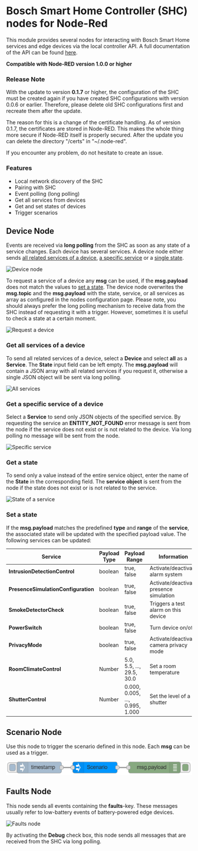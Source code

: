 # Bosch Smart Home Controller (SHC) nodes for Node-Red

This module provides several nodes for interacting with Bosch Smart Home services and edge devices via the local controller API. A full documentation of the API can be found [here](https://apidocs.bosch-smarthome.com/local/).

**Compatible with Node-RED version 1.0.0 or higher**

### Release Note

With the update to version **0.1.7** or higher, the configuration of the SHC must be created again if you have created SHC configurations with version 0.0.6 or earlier. Therefore, please delete old SHC configurations first and recreate them after the update. 

The reason for this is a change of the certificate handling. As of version 0.1.7, the certificates are stored in Node-RED. This makes the whole thing more secure if Node-RED itself is properly secured. After the update you can delete the directory "/certs" in "~/.node-red". 

If you encounter any problem, do not hesitate to create an issue.


### Features

- Local network discovery of the SHC
- Pairing with SHC
- Event polling (long polling)
- Get all services from devices
- Get and set states of devices
- Trigger scenarios


## Device Node

Events are received via **long polling** from the SHC as soon as any state of a service changes. Each device has several services. A device node either sends [all related services of a device](#get-all-services-of-a-device), [a specific service](#get-a-specific-service-of-a-device) or a [single state](#get-a-state).

![Device node](docs/device_node.png)

To request a service of a device any **msg** can be used, if the **msg.payload** does not match the values to [set a state](#set-a-state). The device node overwrites the **msg.topic** and the **msg.payload** with the state, service, or all services as array as configured in the nodes configuration page. Please note, you should always prefer the long polling mechanism to receive data from the SHC instead of requesting it with a trigger. However, sometimes it is useful to check a state at a certain moment.

![Request a device](docs/device_node_request.png)

### Get all services of a device

To send all related services of a device, select a **Device** and select **all** as a **Service**. The **State** input field can be left empty. The **msg.payload** will contain a JSON array with all related services if you request it, otherwise a single JSON object will be sent via long polling.

![All services](docs/device_conf_all.png)


### Get a specific service of a device

Select a **Service** to send only JSON objects of the specified service. By requesting the service an **ENTITY_NOT_FOUND** error message is sent from the node if the service does not exist or is not related to the device. Via long polling no message will be sent from the node.

![Specific service](docs/device_conf_service.png)


### Get a state

To send only a value instead of the entire service object, enter the name of the **State** in the corresponding field. The **service object** is sent from the node if the state does not exist or is not related to the service.

![State of a service](docs/device_conf_state.png)

### Set a state
If the **msg.payload** matches the predefined **type** and **range** of the **service**, the associated state will be updated with the specified payload value. The following services can be updated:

| Service                             | Payload Type | Payload Range | Information |
|-------------------------------------|--------------|---------------|-------------|
| **IntrusionDetectionControl**       | boolean      | true, false    | Activate/deactivate alarm system |
| **PresenceSimulationConfiguration** | boolean      | true, false    | Activate/deactivate presence simulation |
| **SmokeDetectorCheck**              | boolean      | true, false    | Triggers a test alarm on this device |
| **PowerSwitch**                     | boolean      | true, false    | Turn device on/off |
| **PrivacyMode**                     | boolean      | true, false    | Activate/deactivate camera privacy mode |
| **RoomClimateControl**                  | Number       | 5.0, 5.5, ..., 29.5, 30.0       | Set a room temperature |
| **ShutterControl**                  | Number       | 0.000, 0.005, ..., 0.995, 1.000 | Set the level of a shutter |


## Scenario Node

Use this node to trigger the scenario defined in this node. Each **msg** can be used as a trigger.

![Scenario node](docs/scenario_node.png)


## Faults Node

This node sends all events containing the **faults**-key. These messages usually refer to low-battery events of battery-powered edge devices.

![Faults node](docs/faults_node.png)

By activating the **Debug** check box, this node sends all messages that are received from the SHC via long polling. 
